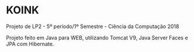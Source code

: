 # KOINK
Projeto de LP2 - 5º período/1º Semestre - Ciência da Computação 2018

Projeto feito em Java para WEB, utilizando Tomcat V9, Java Server Faces e JPA com Hibernate. 
